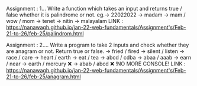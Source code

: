 Assignment : 1...
        Write a function which takes an input and returns true / false whether it is palindrome or not.
        eg.-> 22022022 -> madam -> mam / wow / mom -> tenet -> nitin -> malayalam
LINK : https://nanawagh.github.io/jan-22-web-fundamentals/Assignment's/Feb-21-to-26/feb-25/palindrom.html

Assignment : 2....
        Write a program to take 2 inputs and check whether they are anagram or not. Return true or false. -> fried / fired -> silent / listen -> race / care -> heart / earth -> eat / tea -> abcd / cdba -> abaa / aaab -> earn / near -> earth / mercury ❌ -> abab / abcd ❌
        !NO MORE CONSOLE!
LINK : https://nanawagh.github.io/jan-22-web-fundamentals/Assignment's/Feb-21-to-26/feb-25/anagram.html
